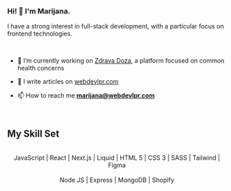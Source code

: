 <h3>Hi! 👋 I'm Marijana.</h3> 

<p>I have a strong interest in full-stack development, with a particular focus on frontend technologies.</p><br/>


- 🔭 I’m currently working on [Zdrava Doza](https://zdravadoza.com/), a platform focused on common health concerns
- 📝 I write articles on [webdevlpr.com](https://webdevlpr.com/)

- 📫 How to reach me **marijana@webdevlpr.com**


<br>

## My Skill Set

<br>
<div align="center" dir="auto">  
<div dir="auto">JavaScript | React | Next.js | Liquid | HTML 5 | CSS 3 | SASS | Tailwind | Figma </div> 
<br>
<div dir="auto">Node JS | Express | MongoDB | Shopify</div>
</div>

<br><br>

<!-- <p align="center"><img align="center" src="https://github-readme-streak-stats.herokuapp.com/?user=marijanasevo&" alt="marijanasevo" /></p> -->
